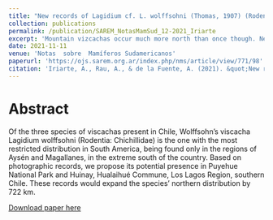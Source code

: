 ```yaml
---
title: "New records of Lagidium cf. L. wolffsohni (Thomas, 1907) (Rodentia, Chinchillidae) in southern Chile"
collection: publications
permalink: /publication/SAREM_NotasMamSud_12-2021_Iriarte
excerpt: 'Mountain vizcachas occur much more north than once though. New records expand their range by 722 km.'
date: 2021-11-11
venue: 'Notas  sobre  Mamíferos Sudamericanos'
paperurl: 'https://ojs.sarem.org.ar/index.php/nms/article/view/771/98'
citation: 'Iriarte, A., Rau, A., & de la Fuente, A. (2021). &quot;New records of Lagidium cf. L. wolffsohni (Thomas, 1907) (Rodentia, Chinchillidae) in southern Chile.&quot; <i>Notas  sobre  Mamíferos Sudamericanos</i>. 3:e21.12.2.'
---
```

# Abstract

Of the three species of viscachas present in Chile, Wolffsohn’s viscacha Lagidium wolffsohni (Rodentia: Chichillidae) is the one with the most restricted distribution in South America, being found only in the regions of Aysén and Magallanes, in the extreme south of the country. Based on photographic records, we propose its potential presence in Puyehue National Park and Huinay, Hualaihué Commune, Los Lagos Region, southern Chile. These records would expand the species’ northern distribution by 722 km.

[Download paper here](https://github.com/AlejandroFuentePinero/alejandrofuentepinero.github.io/blob/master/files/SAREM_NotasMamSud_12-2021_Iriarte.pdf)

